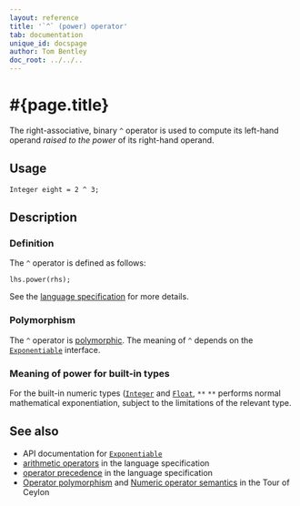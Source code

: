 ```yaml
---
layout: reference
title: '`^` (power) operator'
tab: documentation
unique_id: docspage
author: Tom Bentley
doc_root: ../../..
---
```


# #{page.title}

The right-associative, binary `^` operator is used to compute its left-hand 
operand *raised to the power* of its right-hand operand.

## Usage 

    Integer eight = 2 ^ 3;

## Description

### Definition

The `^` operator is defined as follows:

<!-- check:none -->
    lhs.power(rhs);

See the [language specification](#{page.doc_root}/#{site.urls.spec_relative}#arithmetic) for more details.

### Polymorphism

The `^` operator is [polymorphic](#{page.doc_root}/reference/operator/operator-polymorphism). 
The meaning of `^` depends on the 
[`Exponentiable`](#{site.urls.apidoc_current}/interface_Exponentiable.html) interface.

### Meaning of power for built-in types

For the built-in numeric types ([`Integer`](#{site.urls.apidoc_current}/class_Integer.html) and
[`Float`](#{site.urls.apidoc_current}/class_Float.html), `**` 
`**` performs normal mathematical exponentiation, subject to the limitations
of the relevant type.


## See also

* API documentation for [`Exponentiable`](#{site.urls.apidoc_current}/interface_Exponentiable.html)
* [arithmetic operators](#{page.doc_root}/#{site.urls.spec_relative}#arithmetic) in the 
  language specification
* [operator precedence](#{page.doc_root}/#{site.urls.spec_relative}#operatorprecedence) in the 
  language specification
* [Operator polymorphism](#{page.doc_root}/tour/language-module/#operator_polymorphism) 
  and 
  [Numeric operator semantics](#{page.doc_root}/tour/language-module/#numeric_operator_semantics) 
  in the Tour of Ceylon
